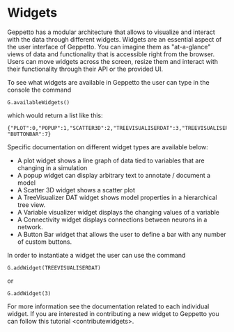 Widgets
=======

Geppetto has a modular architecture that allows to visualize and
interact with the data through different widgets. Widgets are an
essential aspect of the user interface of Geppetto. You can imagine them
as "at-a-glance" views of data and functionality that is accessible
right from the browser. Users can move widgets across the screen, resize
them and interact with their functionality through their API or the
provided UI.

To see what widgets are available in Geppetto the user can type in the
console the command

``` {.sourceCode .javascript}
G.availableWidgets()
```

which would return a list like this:

``` {.sourceCode .javascript}
{"PLOT":0,"POPUP":1,"SCATTER3D":2,"TREEVISUALISERDAT":3,"TREEVISUALISERD3":4,"VARIABLEVISUALISER":5,"CONNECTIVITY":6, "BUTTONBAR":7}
```

Specific documentation on different widget types are available below:

-   A plot widget shows a line graph of data tied to variables that are
    changing in a simulation
-   A popup widget can display arbitrary text to annotate / document a
    model
-   A Scatter 3D widget shows a scatter plot
-   A TreeVisualizer DAT widget shows model properties in a hierarchical
    tree view.
-   A Variable visualizer widget displays the changing values of a
    variable
-   A Connectivity widget displays connections between neurons in
    a network.
-   A Button Bar widget that allows the user to define a bar with any
    number of custom buttons.

In order to instantiate a widget the user can use the command

``` {.sourceCode .javascript}
G.addWidget(TREEVISUALISERDAT)
```

or

``` {.sourceCode .javascript}
G.addWidget(3)
```

For more information see the documentation related to each individual
widget. If you are interested in contributing a new widget to Geppetto
you can follow this tutorial &lt;contributewidgets&gt;.
